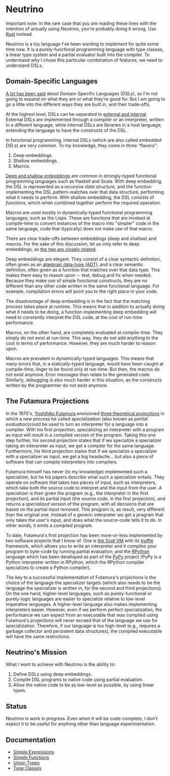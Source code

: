 # Neutrino

Important note: In the rare case that you are reading these lines with the intention of actually using Neutrino, you're probably doing it wrong. Use [Rust](https://www.rust-lang.org/) instead.

Neutrino is a toy language I've been wanting to implement for quite some time now. It is a purely-functional programming language with type classes, a linear type system and a partial evaluator built into the compiler. To understand why I chose this particular combination of features, we need to understand DSLs.

## Domain-Specific Languages

[A lot has been said](https://martinfowler.com/books/dsl.html) about Domain-Specific Languages (DSLs), so I'm not going to expand on what they are or what they're good for. But I am going to go a little into the different ways they are built in, and their trade-offs.

At the highest level, DSLs can be separated to [external and internal](https://subscription.packtpub.com/book/application_development/9781782166504/1/ch01lvl1sec09/internal-versus-external-dsls). External DSLs are implemented through a compiler or an interpreter, written in a different language, while internal DSLs are libraries in a host language, extending the language to have the constructs of the DSL.

In functional programming, internal DSLs (which are also called _embedded DSLs_) are very common. To my knowledge, they come in three "flavors":

1. Deep embeddings.
2. Shallow embeddings.
3. Macros.

[Deep and shallow embeddings](https://alessandrovermeulen.me/2013/07/13/the-difference-between-shallow-and-deep-embedding/) are common in strongly-typed functional programming languages such as Haskell and Scala. With deep embedding, the DSL is represented as a _recursive data structure_, and the function implementing the DSL pattern-matches over that data structure, performing what it needs to perform. With shallow embedding, the DSL consists of _functions_, which when combined together perform the required operation.

Macros are used mostly in dynamically-typed functional programming languages, such as the Lisps. These are functions that are invoked at compile-time to convert instances of the macro into "simpler" code in the same language, code that (typically) does not make use of that macro.

There are clear trade-offs between embeddings (deep and shallow) and macros. For the sake of this discussion, let us only refer to deep embeddings, as [the two are closely related](http://www.cs.ox.ac.uk/jeremy.gibbons/publications/embedding.pdf).

Deep embeddings are elegant. They consist of a clear syntactic definition, often given as an [algebraic data-type (ADT)](https://en.wikipedia.org/wiki/Algebraic_data_type), and a clear semantic definition, often given as a function that matches over that data type. This makes them easy to reason upon -- test, debug and fix when needed. Because they make use of simple functional constructs, they are no different than any other code written in the same functional language. For example, compilation errors will point you to the right place in your code.

The disadvantage of deep embedding is in the fact that the matching process takes place at runtime. This means that in addition to actually doing what it needs to be doing, a function implementing deep embedding will need to constantly interpret the DSL code, at the cost of run-time performance.

Macros, on the other hand, are completely evaluated at compile-time. They simply do not exist at run-time. This way, they do not add anything to the cost in terms of performance. However, they are much harder to reason upon.

Macros are prevalent in dynamically-typed languages. This means that many errors that, in a statically-typed language, would have been caught at compile-time, linger to be found only at run-time. But then, the macros do not exist anymore. Error messages then relate to the generated code. Similarly, debugging is also much harder in this situation, as the constructs written by the programmer do not exist anymore.

## The Futamura Projections

In the 1970's, [Yoshihiko Futamura](https://fi.ftmr.info/) envisioned [three theoretical _projections_](http://blog.sigfpe.com/2009/05/three-projections-of-doctor-futamura.html) in which a new process he called _specialization_ (also known as _partial evaluation_)could be used to turn an interpreter for a language into a compiler. With his first projection, specializing an interpreter with a program as input will result in a compiled version of the program. Taking this one step further, his second projection states that if we specialize a specializer taking an interpreter as input, we get a compiler for the same language. Furthermore, his third projection states that if we specialize a specializer with a specializer as input, we get a big headache... but also a piece of software that can compile interpreters into compilers.

Futamura himself has never (to my knowledge) implemented such a specializer, but he his papers describe what such a specializer entails. They operate on software that takes two pieces of input, such as interpreters, which take both the source code to interpret and the input from the user. A specializer is then given the program (e.g., the interpreter in the first projection), and its partial input (the source code, in the first projection), and returns a _specialized_ version of the program, with all decisions that are based on the partial input removed. This program is, as result, very different than the original one. Instead of a generic interpreter we get a program that only takes the user's input, and does what the source-code tells it to do. In other words, it emits a compiled program.

To date, Futamura's first projection has been more-or-less implemented by two software projects that I know of. One is [the Grall VM](https://github.com/oracle/graal) with its [truffle](https://github.com/oracle/graal/tree/master/truffle) framework, which allows you to write an interpreter and it compiles your program to byte-code by running partial evaluation; and the [RPython](https://rpython.readthedocs.io/en/latest/) language which has been developed as part of the [PyPy](https://pypy.org/) project (PyPy is a Python interpreter written in RPython, which the RPython compiler specializes to create a Python compiler).

The key to a successful implementation of Futamura's projections is the choice of the language the specializer targets (which also needs to be the language the specializer is written in, for the second and third projections). On the one hand, higher-level languages, such as purely-functional or purely-logic languages are easier to specialize relative to low-level imperative languages. A higher-level language also makes implementing interpreters easier. However, even if we perform perfect specialization, the performance we can expect from an executable that was compiled using Futamura's projections will never exceed that of the language we use for specialization. Therefore, if our language is too high-level (e.g., requires a garbage collector and persistent data structures), the compiled executable will have the same restrictions.

## Neutrino's Mission

What I want to achieve with Neutrino is the ability to:

1. Define DSLs using deep embeddings.
2. Compile DSL programs to native code using partial evaluation.
3. Allow the native code to be as low-level as possible, by using linear types.

## Status

Neutrino is work in progress. Even when it will be code-complete, I don't expect it to be useful for anything other than language experimentation.

## Documentation

* [Simple Expressions](simple-expressions.md)
* [Simple Functions](simple-functions.md)
* [Union Types](unions.md)
* [Type Classes](type-classes.md)
